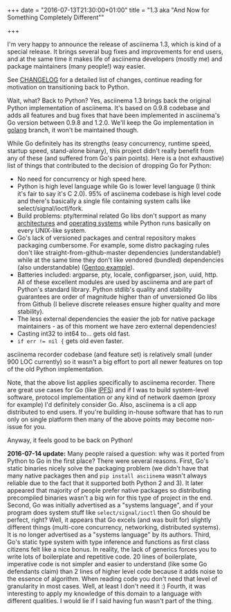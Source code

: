 +++
date = "2016-07-13T21:30:00+01:00"
title = "1.3 aka \"And Now for Something Completely Different\""

+++

I'm very happy to announce the release of asciinema 1.3, which is kind of a
special release. It brings several bug fixes and improvements for end users, and
at the same time it makes life of asciinema developers (mostly me) and package
maintainers (many people!) way easier.

See
[CHANGELOG](https://github.com/asciinema/asciinema/blob/master/CHANGELOG.md#130-2016-07-13)
for a detailed list of changes, continue reading for motivation on transitioning
back to Python.

Wait, what? Back to Python? Yes, asciinema 1.3 brings back the original Python
implementation of asciinema. It's based on 0.9.8 codebase and adds all features
and bug fixes that have been implemented in asciinema's Go version between 0.9.8
and 1.2.0. We'll keep the Go implementation in
[golang](https://github.com/asciinema/asciinema/tree/golang) branch, it won't be
maintained though.

While Go definitely has its strengths (easy concurrency, runtime speed, startup
speed, stand-alone binary), this project didn't really benefit from any of these
(and suffered from Go's pain points). Here is a (not exhaustive) list of things
that contributed to the decision of dropping Go for Python:

* No need for concurrency or high speed here.
* Python is high level language while Go is lower level language (I think
  it's fair to say it's C 2.0). 95% of asciinema codebase is high level code and
  there's basically a single file containing system calls like
  select/signal/ioctl/fork.
* Build problems: pty/terminal related Go libs don't support as many
  [architectures](https://github.com/asciinema/asciinema/issues/134) and
  [operating systems](https://github.com/asciinema/asciinema/issues/144) while
  Python runs basically on every UNIX-like system.
* Go's lack of versioned packages and central repository makes packaging
  cumbersome. For example, some distro packaging rules don't like
  straight-from-github-master dependencies (understandable!) while at the same
  time they don't like vendored (bundled) dependencies (also understandable)
  ([Gentoo example](https://bugs.gentoo.org/show_bug.cgi?id=532918)).
* Batteries included: argparse, pty, locale, configparser, json, uuid, http. All
  of these excellent modules are used by asciinema and are part of Python's
  standard library. Python stdlib's quality and stability guarantees are order
  of magnitude higher than of unversioned Go libs from Github (I believe
  discrete releases ensure higher quality and more stability).
* The less external dependencies the easier the job for native package
  maintainers - as of this moment we have zero external dependencies!
* Casting int32 to int64 to... gets old fast.
* `if err != nil {` gets old even faster.

asciinema recorder codebase (and feature set) is relatively small (under 900
LOC currently) so it wasn't a big effort to port all newer features on top of
the old Python implementation.

Note, that the above list applies specifically to asciinema recorder. There are
great use cases for Go (like [IPFS](https://ipfs.io/)) and if I was to build
system-level software, protocol implementation or any kind of network daemon
(proxy for example) I'd definitely consider Go. Also, asciinema is a cli app
distributed to end users. If you're building in-house software that has to run
only on single platform then many of the above points may become non-issue for
you.

Anyway, it feels good to be back on Python!

**2016-07-14 update:** Many people raised a question: why was it ported from
Python to Go in the first place? There were several reasons. First, Go's static
binaries nicely solve the packaging problem (we didn't have that many native
packages then and `pip install asciinema` wasn't always reliable due to the fact
that it supported both Python 2 and 3). It later appeared that majority of
people prefer native packages so distributing precompiled binaries wasn't a big
win for this type of project in the end. Second, Go was initially advertised as
a "systems language", and if your program does system stuff like
`select/signal/ioctl` then Go should be perfect, right? Well, it appears that Go
excels (and was built for) slightly different things (multi-core concurrency,
networking, distributed systems). It is no longer advertised as a "systems
language" by its authors. Third, Go's static type system with type inference and
functions as first class citizens felt like a nice bonus. In reality, the lack
of generics forces you to write lots of boilerplate and repetitive code. 20
lines of boilerplate, imperative code is not simpler and easier to understand
(like some Go defendants claim) than 2 lines of higher level code because it
adds noise to the essence of algorithm. When reading code you don't need that
level of granularity in most cases. Well, at least I don't need it :) Fourth, it
was interesting to apply my knowledge of this domain to a language with
different qualities. I would lie if I said having fun wasn't part of the thing.
